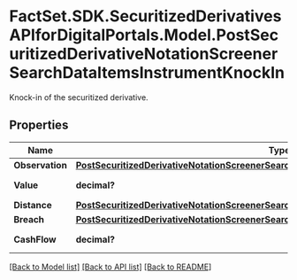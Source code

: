 # FactSet.SDK.SecuritizedDerivativesAPIforDigitalPortals.Model.PostSecuritizedDerivativeNotationScreenerSearchDataItemsInstrumentKnockIn
Knock-in of the securitized derivative.

## Properties

Name | Type | Description | Notes
------------ | ------------- | ------------- | -------------
**Observation** | [**PostSecuritizedDerivativeNotationScreenerSearchDataItemsInstrumentKnockOutObservation**](PostSecuritizedDerivativeNotationScreenerSearchDataItemsInstrumentKnockOutObservation.md) |  | [optional] 
**Value** | **decimal?** | Value of the knock-in. | [optional] 
**Distance** | [**PostSecuritizedDerivativeNotationScreenerSearchDataItemsInstrumentKnockInDistance**](PostSecuritizedDerivativeNotationScreenerSearchDataItemsInstrumentKnockInDistance.md) |  | [optional] 
**Breach** | [**PostSecuritizedDerivativeNotationScreenerSearchDataItemsInstrumentKnockInBreach**](PostSecuritizedDerivativeNotationScreenerSearchDataItemsInstrumentKnockInBreach.md) |  | [optional] 
**CashFlow** | **decimal?** | Cash flow amount. | [optional] 

[[Back to Model list]](../README.md#documentation-for-models) [[Back to API list]](../README.md#documentation-for-api-endpoints) [[Back to README]](../README.md)

